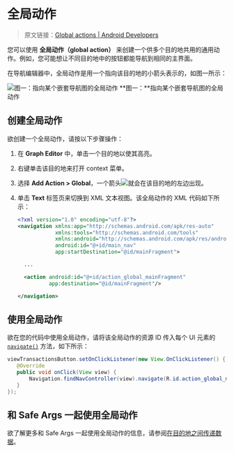 # 全局动作
> 原文链接：[Global actions  |  Android Developers](https://developer.android.google.cn/topic/libraries/architecture/navigation/navigation-global-action)

您可以使用 **全局动作（global action）** 来创建一个供多个目的地共用的通用动作。例如，您可能想让不同目的地中的按钮都能导航到相同的主界面。

在导航编辑器中，全局动作是用一个指向该目的地的小箭头表示的，如图一所示：

![图一：指向某个嵌套导航图的全局动作](https://developer.android.google.cn/topic/libraries/architecture/images/navigation-global-action.png?hl=zh-cn)
**图一：**指向某个嵌套导航图的全局动作

## 创建全局动作

欲创建一个全局动作，请按以下步骤操作：

1. 在 **Graph Editor** 中，单击一个目的地以使其高亮。
2. 右键单击该目的地来打开 context 菜单。
3. 选择 **Add Action > Global**，一个箭头![](https://developer.android.google.cn/studio/images/buttons/navigation-globalaction.png?hl=zh-cn)就会在该目的地的左边出现。
4. 单击 **Text** 标签页来切换到 XML 文本视图。该全局动作的 XML 代码如下所示：

	```xml
	<?xml version="1.0" encoding="utf-8"?>
	<navigation xmlns:app="http://schemas.android.com/apk/res-auto"
	            xmlns:tools="http://schemas.android.com/tools"
	            xmlns:android="http://schemas.android.com/apk/res/android"
	            android:id="@+id/main_nav"
	            app:startDestination="@id/mainFragment">
	
	  ...
	
	  <action android:id="@+id/action_global_mainFragment"
	          app:destination="@id/mainFragment"/>
	
	</navigation>
	```

## 使用全局动作

欲在您的代码中使用全局动作，请将该全局动作的资源 ID 传入每个 UI 元素的 [`navigate()`](https://developer.android.google.cn/reference/androidx/navigation/NavController.html?hl=zh-cn#navigate(int)) 方法，如下所示：

```java
viewTransactionsButton.setOnClickListener(new View.OnClickListener() {
   @Override
   public void onClick(View view) {
       Navigation.findNavController(view).navigate(R.id.action_global_mainFragment);
   }
});
```

## 和 Safe Args 一起使用全局动作

欲了解更多和 Safe Args 一起使用全局动作的信息，请参阅[在目的地之间传递数据](https://github.com/Android-Jetpack-Chinese-Translation/android-jetpack-chinese-translation/blob/master/DOCS/B_Guides/3_Core_topics/3_3_Navigation/3_3_5_Pass_data_between_destinations.md)。
